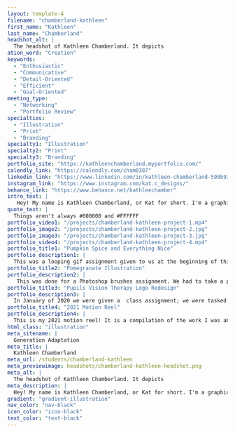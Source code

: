 ```yaml
---
layout: template-4
filename: "chamberland-kathleen" 
first_name: "Kathleen"
last_name: "Chamberland"
headshot_alt: |
  The headshot of Kathleen Chamberland. It depicts
ation_word: "Creation"
keywords:
  - "Enthusiastic"
  - "Communicative"
  - "Detail-Oriented"
  - "Efficient"
  - "Goal-Oriented"
meeting_type:
  - "Networking"
  - "Portfolio Review"
specialties:
  - "Illustration"
  - "Print"
  - "Branding"
specialty1: "Illustration"
specialty2: "Print"
specialty3: "Branding"
portfolio_site: "https://kathleenchamberland.myportfolio.com/"
calendly_link: "https://calendly.com/cham0387"
linkedin_link: "https://www.linkedin.com/in/kathleen-chamberland-598b93174/"
instagram_link: "https://www.instagram.com/kat.c_designs/"
behance_link: "https://www.behance.net/kathleechamber"
intro_text: |
   Hey! My name is Kathleen Chamberland, or Kat for short. I'm a graphic designer in Ottawa, Ontario.I've always loved the thought of being a graphic designer, even from a young age; you cold find me playing around with Photoshop. When I graduated from high school I thought if this is something I like to do why not get paid for it?
quote_text: |
  Things aren't always #000000 and #FFFFFF
portfolio_video1: "/projects/chamberland-kathleen-project-1.mp4"
portfolio_image2: "/projects/chamberland-kathleen-project-2.jpg"
portfolio_image3: "/projects/chamberland-kathleen-project-3.jpg"
portfolio_video4: "/projects/chamberland-kathleen-project-4.mp4"
portfolio_title1: "Pumpkin Spice and Everything Nice"
portfolio_description1: |
  This was a looping gif assignment given to us at the beginning of third year. I was inspired by the illustrations often found on the Starbucks website. I stuck to a softer color palette to give off fall vibes.
portfolio_title2: "Pomegranate Illustration"
portfolio_description2: |
   This was done for a Photoshop brushes assignment. We had to take a photo from which we created a still-life pastel drawing using Photoshop techniques.
portfolio_title3: "Pupils Vision Therapy Logo Redesign"
portfolio_description3: |
  In January of 2020 we were given a  class assignment; we were tasked to redesign a company's logo. From there we drew sketches, choose colors that represented the brand, created mock ups, and from there presented the logo to the client.I decided to go with Pupils Vision Therapy - they are a vision therapy provider located in Ottawa, Ontario.
portfolio_title4: "2021 Motion Reel"
portfolio_description4: |
  This is my 2021 motion reel! It is a compilation of the work I was able to do throughout the motion curses from second and third year.
html_class: "illustration"
meta_sitename: |
  Generation Adaptation
meta_title: |
  Kathleen Chamberland
meta_url: /students/chamberland-kathleen
meta_previewimage: headshots/chamberland-kathleen-headshot.png
meta_alt: |
  The headshot of Kathleen Chamberland. It depicts
meta_description: |
  Hey! My name is Kathleen Chamberland, or Kat for short. I'm a graphic designer in Ottawa, Ontario.I've always loved the thought of being a graphic designer, even from a young age; you cold find me playing around with Photoshop. When I graduated from high school I thought if this is something I like to do why not get paid for it?
gradient: "gradient-illustration"
nav_color: "nav-black"
icon_color: "icon-black"
text_color: "text-black"
---
```


